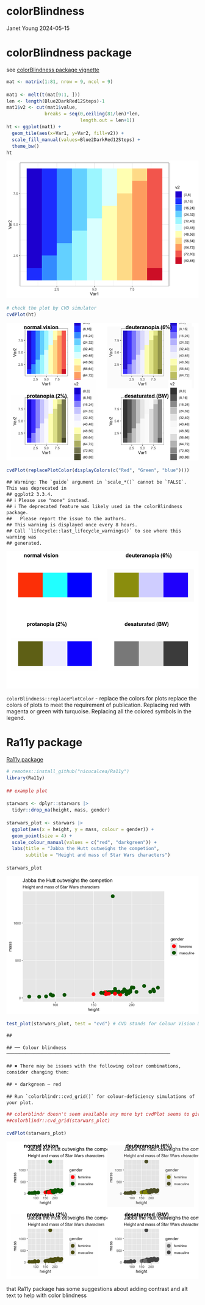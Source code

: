 colorBlindness
================
Janet Young
2024-05-15

# colorBlindness package

see [colorBlindness package
vignette](https://cran.r-project.org/web/packages/colorBlindness/vignettes/colorBlindness.html)

``` r
mat <- matrix(1:81, nrow = 9, ncol = 9)

mat1 <- melt(t(mat[9:1, ]))
len <- length(Blue2DarkRed12Steps)-1
mat1$v2 <- cut(mat1$value,
              breaks = seq(0,ceiling(81/len)*len, 
                           length.out = len+1))
ht <- ggplot(mat1) + 
  geom_tile(aes(x=Var1, y=Var2, fill=v2)) + 
  scale_fill_manual(values=Blue2DarkRed12Steps) + 
  theme_bw()
ht
```

![](colorBlindness_files/figure-gfm/unnamed-chunk-1-1.png)<!-- -->

``` r
# check the plot by CVD simulator
cvdPlot(ht)
```

![](colorBlindness_files/figure-gfm/unnamed-chunk-2-1.png)<!-- -->

``` r
cvdPlot(replacePlotColor(displayColors(c("Red", "Green", "blue"))))
```

    ## Warning: The `guide` argument in `scale_*()` cannot be `FALSE`. This was deprecated in
    ## ggplot2 3.3.4.
    ## ℹ Please use "none" instead.
    ## ℹ The deprecated feature was likely used in the colorBlindness package.
    ##   Please report the issue to the authors.
    ## This warning is displayed once every 8 hours.
    ## Call `lifecycle::last_lifecycle_warnings()` to see where this warning was
    ## generated.

![](colorBlindness_files/figure-gfm/unnamed-chunk-3-1.png)<!-- -->

`colorBlindness::replacePlotColor` - replace the colors for plots
replace the colors of plots to meet the requirement of publication.
Replacing red with magenta or green with turquoise. Replacing all the
colored symbols in the legend.

# Ra11y package

[Ra11y package](https://github.com/nicucalcea/Ra11y)

``` r
# remotes::install_github("nicucalcea/Ra11y")
library(Ra11y)

## example plot

starwars <- dplyr::starwars |> 
  tidyr::drop_na(height, mass, gender)

starwars_plot <- starwars |>
  ggplot(aes(x = height, y = mass, colour = gender)) +
  geom_point(size = 4) +
  scale_colour_manual(values = c("red", "darkgreen")) +
  labs(title = "Jabba the Hutt outweighs the competion",
       subtitle = "Height and mass of Star Wars characters")

starwars_plot
```

![](colorBlindness_files/figure-gfm/unnamed-chunk-4-1.png)<!-- -->

``` r
test_plot(starwars_plot, test = "cvd") # CVD stands for Colour Vision Deficiency
```

    ## 

    ## ── Colour blindness ────────────────────────────────────────────────────────────

    ## ✖ There may be issues with the following colour combinations, consider changing them:

    ## • darkgreen — red

    ## Run `colorblindr::cvd_grid()` for colour-deficiency simulations of your plot.

``` r
## colorblindr doesn't seem available any more byt cvdPlot seems to give similar results to what' the we's shown here https://github.com/nicucalcea/Ra11y?tab=readme-ov-file
##colorblindr::cvd_grid(starwars_plot)

cvdPlot(starwars_plot)
```

![](colorBlindness_files/figure-gfm/unnamed-chunk-6-1.png)<!-- -->

that Ra11y package has some suggestions about adding contrast and alt
text to help with color blindness
